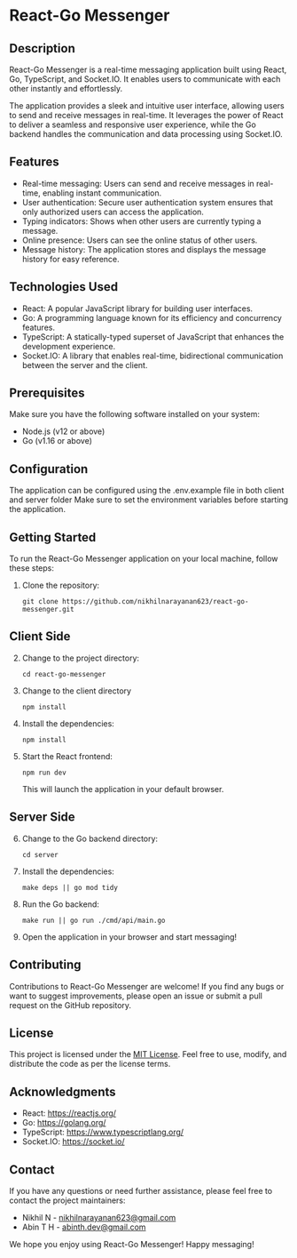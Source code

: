 # React-Go Messenger

## Description

React-Go Messenger is a real-time messaging application built using React, Go, TypeScript, and Socket.IO. It enables users to communicate with each other instantly and effortlessly.

The application provides a sleek and intuitive user interface, allowing users to send and receive messages in real-time. It leverages the power of React to deliver a seamless and responsive user experience, while the Go backend handles the communication and data processing using Socket.IO.

## Features

- Real-time messaging: Users can send and receive messages in real-time, enabling instant communication.
- User authentication: Secure user authentication system ensures that only authorized users can access the application.
- Typing indicators: Shows when other users are currently typing a message.
- Online presence: Users can see the online status of other users.
- Message history: The application stores and displays the message history for easy reference.

## Technologies Used

- React: A popular JavaScript library for building user interfaces.
- Go: A programming language known for its efficiency and concurrency features.
- TypeScript: A statically-typed superset of JavaScript that enhances the development experience.
- Socket.IO: A library that enables real-time, bidirectional communication between the server and the client.

## Prerequisites

Make sure you have the following software installed on your system:

- Node.js (v12 or above)
- Go (v1.16 or above)

## Configuration

The application can be configured using the .env.example file in both client and server folder
Make sure to set the environment variables before starting the application.

## Getting Started

To run the React-Go Messenger application on your local machine, follow these steps:

1. Clone the repository:

   ```
   git clone https://github.com/nikhilnarayanan623/react-go-messenger.git
   ```
## Client Side
2. Change to the project directory:

   ```
   cd react-go-messenger
   ```
3. Change to the client directory
   ```
   npm install
   ```
3. Install the dependencies:

   ```
   npm install
   ```

5. Start the React frontend:

   ```
   npm run dev
   ```

   This will launch the application in your default browser.

## Server Side
6. Change to the Go backend directory:

   ```
   cd server
   ```
3. Install the dependencies:

   ```
   make deps || go mod tidy
   ```

7. Run the Go backend:

   ```
   make run || go run ./cmd/api/main.go
   ```

8. Open the application in your browser and start messaging!

## Contributing

Contributions to React-Go Messenger are welcome! If you find any bugs or want to suggest improvements, please open an issue or submit a pull request on the GitHub repository.

## License

This project is licensed under the [MIT License](LICENSE). Feel free to use, modify, and distribute the code as per the license terms.

## Acknowledgments

- React: https://reactjs.org/
- Go: https://golang.org/
- TypeScript: https://www.typescriptlang.org/
- Socket.IO: https://socket.io/

## Contact

If you have any questions or need further assistance, please feel free to contact the project maintainers:

- Nikhil N - nikhilnarayanan623@gmail.com
- Abin T H - abinth.dev@gmail.com

We hope you enjoy using React-Go Messenger! Happy messaging!

